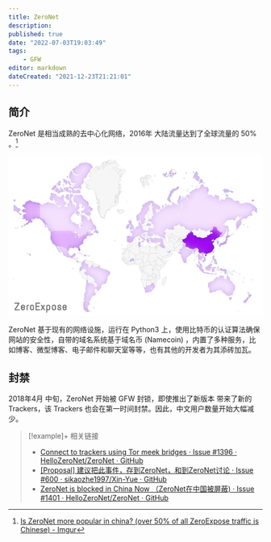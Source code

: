 ```yaml
---
title: ZeroNet
description:
published: true
date: "2022-07-03T19:03:49"
tags:
    - GFW
editor: markdown
dateCreated: "2021-12-23T21:21:01"
---
```


## 简介

ZeroNet 是相当成熟的去中心化网络，2016年 大陆流量达到了全球流量的 50% 。[^0Pic]

[^0Pic]: [Is ZeroNet more popular in china? (over 50% of all ZeroExpose traffic is Chinese) - Imgur](https://web.archive.org/web/20211223123025/https://imgur.com/9GPgBNc)

![流量图](/src/anti-censorship/ZeroNet/ZeroNet_China.webp)

ZeroNet 基于现有的网络设施，运行在 Python3 上，使用比特币的认证算法确保网站的安全性，自带的域名系统基于域名币 (Namecoin) ，内置了多种服务，比如博客、微型博客、电子邮件和聊天室等等，也有其他的开发者为其添砖加瓦。

## 封禁

2018年4月 中旬，ZeroNet 开始被 GFW 封锁，即使推出了新版本 带来了新的 Trackers，该 Trackers 也会在第一时间封禁。因此，中文用户数量开始大幅减少。

> [!example]+ 相关链接
> + [Connect to trackers using Tor meek bridges · Issue #1396 · HelloZeroNet/ZeroNet · GitHub](https://web.archive.org/web/20201030101908/https://github.com/HelloZeroNet/ZeroNet/issues/1396)
> + [[Proposal] 建议把此事件，存到ZeroNet，和到ZeroNet讨论 · Issue #600 · sikaozhe1997/Xin-Yue · GitHub](https://web.archive.org/web/20210124152839/https://github.com/sikaozhe1997/Xin-Yue/issues/600)
> + [ZeroNet is blocked in China Now （ZeroNet在中国被屏蔽) · Issue #1401 · HelloZeroNet/ZeroNet · GitHub](https://web.archive.org/web/20201030101902/https://github.com/HelloZeroNet/ZeroNet/issues/1401)
